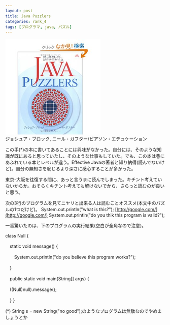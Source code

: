 ```yaml
---
layout: post
title: Java Puzzlers
categories: rank_4
tags: [プログラマ, java, パズル]
---
```



<div class="book"><div class="book_image"><a href="http://www.amazon.co.jp/dp/4894716895"><img src="/images/java_puzzlers.jpg"></img></a></div><div class="book_info">ジョシュア・ブロック, ニール・ガフター/ピアソン・エデュケーション</div><div class="clear"></div></div>

この手(*)の本に書いてあることには興味がなかった。自分には、そのような知識が既にあると思っていたし、そのような仕事もしていた。でも、この本は巷にあふれている本とレベルが違う。Effective Javaの著者と知り納得(読んでないけど)。自分の無知さを恥じるより深さに感心することが多かった。

東京-大阪を往復する間に、あっと言うまに読んでしまった。キチント考えていないからか。おそらくキチント考えても解けないでから、さらっと読むのが良いと思う。

次の3行のプログラムを見てニヤリと出来る人は読むことオススメ(本文中のパズルの1つだけど)。
System.out.println("what is this?");
 [http://google.com/](http://google.com/)
 System.out.println("do you thik this program is valid?");

一番驚いたのは、下のプログラムの実行結果(空白が全角なので注意)。

class Null {

　static void message() {

　　System.out.println("do you believe this program works?");

 　}

　public static void main(String[] args) {

 　((Null)null).message();

　}
}

(*) String s = new String("no good");のようなプログラムは無駄なのでやめましょうとか
